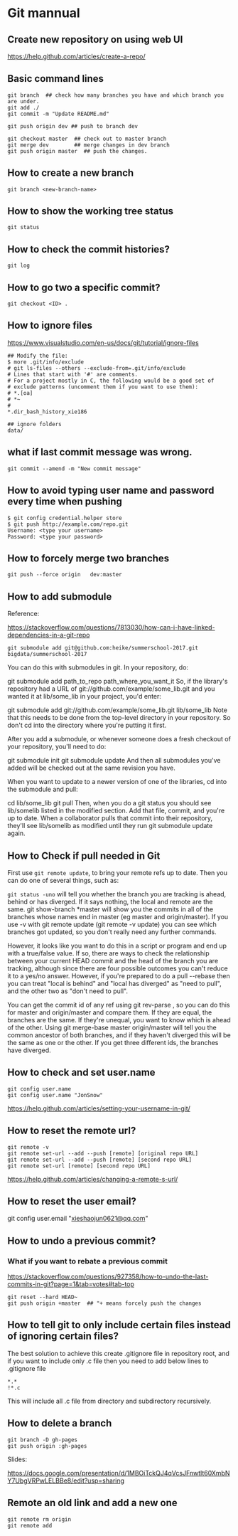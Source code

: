# Git mannual

## Create new repository on using web UI

https://help.github.com/articles/create-a-repo/

## Basic command lines

```
git branch  ## check how many branches you have and which branch you are under.
git add ./
git commit -m "Update README.md"  

git push origin dev ## push to branch dev

git checkout master  ## check out to master branch
git merge dev        ## merge changes in dev branch
git push origin master  ## push the changes. 
```

## How to create a new branch

```
git branch <new-branch-name>
```
## How to show the working tree status

```
git status
```

## How to check the commit histories?

```
git log
```

## How to go two a specific commit? 

```
git checkout <ID> . 
```

## How to ignore files


https://www.visualstudio.com/en-us/docs/git/tutorial/ignore-files

```
## Modify the file: 
$ more .git/info/exclude
# git ls-files --others --exclude-from=.git/info/exclude
# Lines that start with '#' are comments.
# For a project mostly in C, the following would be a good set of
# exclude patterns (uncomment them if you want to use them):
# *.[oa]
# *~
#
*.dir_bash_history_xie186

## ignore folders
data/

```

## what if last commit message was wrong.

```
git commit --amend -m "New commit message"
```



## How to avoid typing user name and password every time when pushing

```
$ git config credential.helper store
$ git push http://example.com/repo.git
Username: <type your username>
Password: <type your password>
```

## How to forcely merge two branches

```
git push --force origin   dev:master
```

## How to add submodule 

Reference:

https://stackoverflow.com/questions/7813030/how-can-i-have-linked-dependencies-in-a-git-repo

```
git submodule add git@github.com:heike/summerschool-2017.git bigdata/summerschool-2017

```

You can do this with submodules in git. In your repository, do:

git submodule add path_to_repo path_where_you_want_it
So, if the library's repository had a URL of git://github.com/example/some_lib.git and you wanted it at lib/some_lib in your project, you'd enter:

git submodule add git://github.com/example/some_lib.git lib/some_lib
Note that this needs to be done from the top-level directory in your repository. So don't cd into the directory where you're putting it first.

After you add a submodule, or whenever someone does a fresh checkout of your repository, you'll need to do:

git submodule init
git submodule update
And then all submodules you've added will be checked out at the same revision you have.

When you want to update to a newer version of one of the libraries, cd into the submodule and pull:

cd lib/some_lib
git pull
Then, when you do a git status you should see lib/somelib listed in the modified section. Add that file, commit, and you're up to date. When a collaborator pulls that commit into their repository, they'll see lib/somelib as modified until they run git submodule update again.


## How to Check if pull needed in Git

First use `git remote update`, to bring your remote refs up to date. Then you can do one of several things, such as:

`git status -uno` will tell you whether the branch you are tracking is ahead, behind or has diverged.
If it says nothing, the local and remote are the same.
git show-branch *master will show you the commits in all of the branches whose names end in master (eg master and origin/master).
If you use -v with git remote update (git remote -v update) you can see which branches got updated, so you don't really need any further commands.

However, it looks like you want to do this in a script or program and end up with a true/false value. If so, there are ways to check the relationship between your current HEAD commit and the head of the branch you are tracking, although since there are four possible outcomes you can't reduce it to a yes/no answer. However, if you're prepared to do a pull --rebase then you can treat "local is behind" and "local has diverged" as "need to pull", and the other two as "don't need to pull".

You can get the commit id of any ref using git rev-parse <ref>, so you can do this for master and origin/master and compare them. If they are equal, the branches are the same. If they're unequal, you want to know which is ahead of the other. Using git merge-base master origin/master will tell you the common ancestor of both branches, and if they haven't diverged this will be the same as one or the other. If you get three different ids, the branches have diverged.


## How to check and set user.name

```
git config user.name
git config user.name "JonSnow"
```
https://help.github.com/articles/setting-your-username-in-git/


## How to reset the remote url? 

```
git remote -v
git remote set-url --add --push [remote] [original repo URL]
git remote set-url --add --push [remote] [second repo URL]
git remote set-url [remote] [second repo URL]
```

https://help.github.com/articles/changing-a-remote-s-url/


## How to reset the user email? 

git config  user.email "xieshaojun0621@qq.com"

## How to undo a previous commit? 

### What if you want to rebate a previous commit

https://stackoverflow.com/questions/927358/how-to-undo-the-last-commits-in-git?page=1&tab=votes#tab-top

```
git reset --hard HEAD~
git push origin +master  ## "+ means forcely push the changes
```


## How to tell git to only include certain files instead of ignoring certain files?

The best solution to achieve this
create .gitignore file in repository root, and if you want to include only .c file then you need to add below lines to .gitignore file

```
*.*
!*.c
```

This will include all .c file from directory and subdirectory recursively.

## How to delete a branch

```
git branch -D gh-pages
git push origin :gh-pages
```


Slides: 

https://docs.google.com/presentation/d/1MBOiTckQJ4qVcsJFnwtlt60XmbNY7UbgVRPwLELBBe8/edit?usp=sharing

## Remote an old link and add a new one

```
git remote rm origin
git remote add 
```
